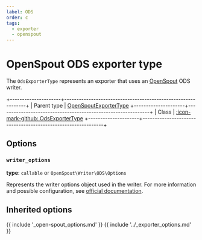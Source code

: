 ```yaml
---
label: ODS
order: c
tags:
  - exporter
  - openspout
---
```


# OpenSpout ODS exporter type

The `OdsExporterType` represents an exporter that uses an [OpenSpout](https://github.com/openspout/openspout) ODS writer.

+---------------------+--------------------------------------------------------------+
| Parent type         | [OpenSpoutExporterType](open-spout.md)
+---------------------+--------------------------------------------------------------+
| Class               | [:icon-mark-github: OdsExporterType](https://github.com/Kreyu/data-table-open-spout-bundle/blob/main/src/Bridge/OpenSpout/Exporter/Type/OdsExporterType.php)
+---------------------+--------------------------------------------------------------+

## Options

### `writer_options`

**type**: `callable` or `OpenSpout\Writer\ODS\Options`

Represents the writer options object used in the writer.
For more information and possible configuration, see [official documentation](https://github.com/openspout/openspout/blob/4.x/docs/documentation.md).

## Inherited options

{{ include '_open-spout_options.md' }}
{{ include '../_exporter_options.md' }}
